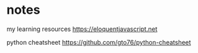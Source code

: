 # notes
my learning resources
https://eloquentjavascript.net 

python cheatsheet
https://github.com/gto76/python-cheatsheet
